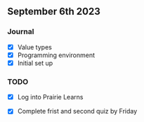 ## September 6th 2023

### Journal

- [x] Value types
- [x] Programming environment
- [x] Initial set up

### TODO

- [x] Log into Prairie Learns
- [x] Complete frist and second quiz by Friday

